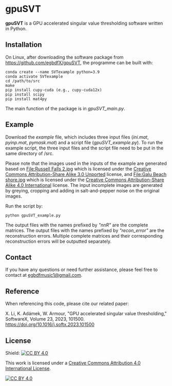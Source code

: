 # gpuSVT

**gpuSVT** is a GPU accelerated singular value thresholding software written in Python.

## Installation

On Linux, after downloading the software package from https://github.com/egbdfX/gpuSVT, the programme can be built with:
```
conda create --name SVTexample python=3.9
conda activate SVTexample
cd /path/to/src
make
pip install cupy-cuda (e.g., cupy-cuda12x)
pip install scipy
pip install mat4py
```
The main function of the package is in *gpuSVT_main.py*.

## Example

Download the *example* file, which includes three input files (*ini.mat*, *pyinp.mat*, *pymask.mat*) and a script file (*gpuSVT_example.py*). To run the example script, the three input files and the script file need to be put in the same directory of /src.

Please note that the images used in the inputs of the example are generated based on [File:Russell Falls 2.jpg](https://commons.wikimedia.org/wiki/File:Russell_Falls_2.jpg) which is licensed under the [Creative Commons Attribution-Share Alike 3.0 Unported](https://creativecommons.org/licenses/by-sa/3.0/deed.en) license, and [File:Galu Beach shore.jpg](https://commons.wikimedia.org/wiki/File:Galu_Beach_shore.jpg) which is licensed under the [Creative Commons Attribution-Share Alike 4.0 International](https://creativecommons.org/licenses/by-sa/4.0/deed.en) license. The input incomplete images are generated by greying, cropping and adding in salt-and-pepper noise on the original images.

Run the script by:
```
python gpuSVT_example.py
```
The output files with the names prefixed by *"nnR"* are the complete matrices. The output files with the names prefixed by *"recon_error"* are the reconstruction errors. Multiple complete matrices and their corresponding reconstruction errors will be outputted separately.

## Contact
If you have any questions or need further assistance, please feel free to contact at [egbdfmusic1@gmail.com](mailto:egbdfmusic1@gmail.com).

## Reference

When referencing this code, please cite our related paper:

X. Li, K. Adámek, W. Armour, "GPU accelerated singular value thresholding," SoftwareX, Volume 23, 2023, 101500.
https://doi.org/10.1016/j.softx.2023.101500

## License

Shield: [![CC BY 4.0][cc-by-shield]][cc-by]

This work is licensed under a
[Creative Commons Attribution 4.0 International License][cc-by].

[![CC BY 4.0][cc-by-image]][cc-by]

[cc-by]: http://creativecommons.org/licenses/by/4.0/
[cc-by-image]: https://i.creativecommons.org/l/by/4.0/88x31.png
[cc-by-shield]: https://img.shields.io/badge/License-CC%20BY%204.0-lightgrey.svg
